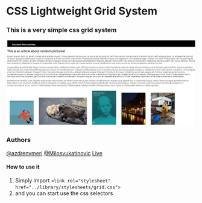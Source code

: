 # CSS Lightweight Grid System
### This is a very simple css grid system
![scr](https://github.com/azdrenymeri/azdrenymeri.github.io/blob/master/images/css-lightweight-grid.JPG)
### Authors
[@azdrenymeri](https://github.com/azdrenymeri)
[@Milosvukatinovic](https://github.com/milosvukadinovic)
[Live](https://azdreny.co/css-lightweight-grid/)


#### How to use it 
1. Simply import `<link rel="stylesheet" href="../library/stylesheets/grid.css">`
2. and you can start use the css selectors
